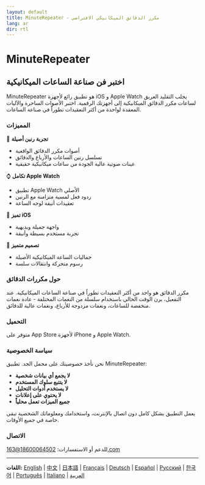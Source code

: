 ```yaml
---
layout: default
title: MinuteRepeater - مكرر الدقائق الميكانيكي الافتراضي
lang: ar
dir: rtl
---
```


# MinuteRepeater
## اختبر فن صناعة الساعات الميكانيكية

MinuteRepeater هو تطبيق رائع لأجهزة iOS و Apple Watch يجلب التقليد العريق لساعات مكرر الدقائق الميكانيكية إلى أجهزتك الرقمية. اختبر الأصوات الساحرة والآليات المعقدة لواحدة من أكثر التعقيدات تطوراً في صناعة الساعات.

### المميزات

🎵 **تجربة رنين أصيلة**
- أصوات مكرر الدقائق الواقعية
- تسلسل رنين الساعات والأرباع والدقائق
- عينات صوتية عالية الجودة من ساعات ميكانيكية حقيقية

⌚ **تكامل Apple Watch**
- تطبيق Apple Watch الأصلي
- ردود فعل لمسية متزامنة مع الرنين
- تعقيدات أنيقة لوجه الساعة

📱 **تميز iOS**
- واجهة جميلة وبديهية
- تجربة مستخدم بسيطة وأنيقة

🎨 **تصميم متميز**
- جماليات الساعة الميكانيكية الأصيلة
- رسوم متحركة وانتقالات سلسة

### حول مكررات الدقائق

مكرر الدقائق هو واحد من أكثر التعقيدات تطوراً في صناعة الساعات الميكانيكية. عند التفعيل، يرن الوقت الحالي باستخدام سلسلة من النغمات المختلفة - عادة نغمات منخفضة للساعات، ونغمات مزدوجة للأرباع، ونغمات عالية للدقائق.

### التحميل

متوفر على App Store لأجهزة iPhone و Apple Watch.

### سياسة الخصوصية

نحن نأخذ خصوصيتك على محمل الجد. تطبيق MinuteRepeater:

- **لا يجمع أي بيانات شخصية**
- **لا يتتبع سلوك المستخدم**
- **لا يستخدم أدوات التحليل**
- **لا يحتوي على إعلانات**
- **جميع الميزات تعمل محلياً**

يعمل التطبيق بشكل كامل دون اتصال بالإنترنت، واستخدامك ومعلوماتك الشخصية تبقى خاصة في جميع الأوقات.

### الاتصال

للدعم أو الاستفسارات: [18600064502@163.com](mailto:18600064502@163.com)

---

**اللغات:** [English](./index.html) | [中文](./zh.html) | [日本語](./ja.html) | [Français](./fr.html) | [Deutsch](./de.html) | [Español](./es.html) | [Русский](./ru.html) | [한국어](./ko.html) | [Português](./pt.html) | [Italiano](./it.html) | [العربية](./ar.html)